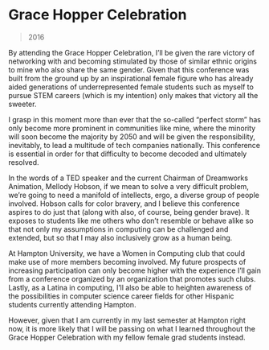 # Grace Hopper Celebration

> 2016

By attending the Grace Hopper Celebration, I’ll be given the rare victory of networking with and becoming stimulated by those of similar ethnic origins to mine who also share the same gender. Given that this conference was built from the ground up by an inspirational female figure who has already aided generations of underrepresented female students such as myself to pursue STEM careers (which is my intention) only makes that victory all the sweeter.

I grasp in this moment more than ever that the so-called “perfect storm” has only become more prominent in communities like mine, where the minority will soon become the majority by 2050 and will be given the responsibility, inevitably, to lead a multitude of tech companies nationally. This conference is essential in order for that difficulty to become decoded and ultimately resolved.

In the words of a TED speaker and the current Chairman of Dreamworks Animation, Mellody Hobson, if we mean to solve a very difficult problem, we’re going to need a manifold of intellects, ergo, a diverse group of people involved. Hobson calls for color bravery, and I believe this conference aspires to do just that (along with also, of course, being gender brave). It exposes to students like me others who don’t resemble or behave alike so that not only my assumptions in computing can be challenged and extended, but so that I may also inclusively grow as a human being.

At Hampton University, we have a Women in Computing club that could make use of more members becoming involved. My future prospects of increasing participation can only become higher with the experience I’ll gain from a conference organized by an organization that promotes such clubs. Lastly, as a Latina in computing, I’ll also be able to heighten awareness of the possibilities in computer science career fields for other Hispanic students currently attending Hampton.

However, given that I am currently in my last semester at Hampton right now, it is more likely that I will be passing on what I learned throughout the Grace Hopper Celebration with my fellow female grad students instead.
